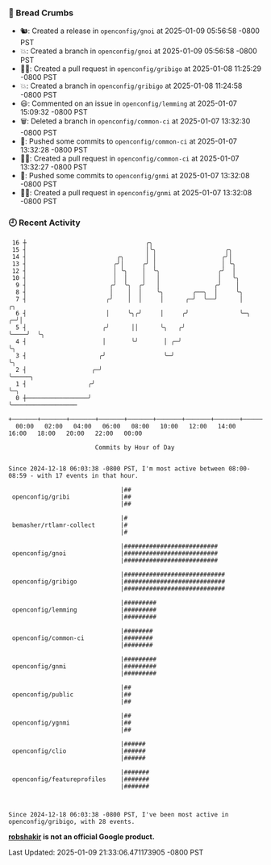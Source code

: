 ### 🍞 Bread Crumbs

 * 🐿: Created a release in `openconfig/gnoi` at 2025-01-09 05:56:58 -0800 PST
 * 💥: Created a branch in `openconfig/gnoi` at 2025-01-09 05:56:58 -0800 PST
 * ✍🏼: Created a pull request in `openconfig/gribigo` at 2025-01-08 11:25:29 -0800 PST
 * 💥: Created a branch in `openconfig/gribigo` at 2025-01-08 11:24:58 -0800 PST
 * 😃: Commented on an issue in `openconfig/lemming` at 2025-01-07 15:09:32 -0800 PST
 * 🗑: Deleted a branch in `openconfig/common-ci` at 2025-01-07 13:32:30 -0800 PST
 * 🚢: Pushed some commits to `openconfig/common-ci` at 2025-01-07 13:32:28 -0800 PST
 * ✍🏼: Created a pull request in `openconfig/common-ci` at 2025-01-07 13:32:27 -0800 PST
 * 🚢: Pushed some commits to `openconfig/gnmi` at 2025-01-07 13:32:08 -0800 PST
 * ✍🏼: Created a pull request in `openconfig/gnmi` at 2025-01-07 13:32:08 -0800 PST

### 🕘 Recent Activity
```
 16 ┼                                 ╭╮
 15 ┤                                 │╰╮                   ╭╮
 14 ┤                         ╭╮      │ │                  ╭╯│
 13 ┤                        ╭╯│     ╭╯ │                  │ ╰╮
 12 ┤                        │ ╰╮    │  ╰╮                ╭╯  │
 10 ┤                        │  │    │   │                │   ╰╮
  9 ┤                       ╭╯  ╰╮  ╭╯   │               ╭╯    │
  8 ┤                       │    │  │    ╰╮        ╭──╮  │     ╰╮
  7 ┤                      ╭╯    │  │     │      ╭─╯  ╰──╯      │        ╭╮
  6 ┤                      │     ╰╮╭╯     │     ╭╯              ╰─╮    ╭─╯│
  5 ┤                     ╭╯      ││      ╰╮   ╭╯                 ╰────╯  ╰╮
  4 ┤                     │       ╰╯       │ ╭─╯                           ╰╮
  3 ┤                    ╭╯                ╰─╯                              ╰╮
  2 ┤                  ╭─╯                                                   ╰─────╮
  1 ┤                 ╭╯                                                           ╰─╮
  0 ┼─────────────────╯                                                              ╰──────────────────
    +───────+───────+───────+───────+───────+───────+───────+───────+───────+───────+───────+───────+────
  00:00   02:00   04:00   06:00   08:00   10:00   12:00   14:00   16:00   18:00   20:00   22:00   00:00   

						Commits by Hour of Day


Since 2024-12-18 06:03:38 -0800 PST, I'm most active between 08:00-08:59 - with 17 events in that hour.

```



```
                               |##
 openconfig/gribi              |##
                               |##

                               |#
 bemasher/rtlamr-collect       |#
                               |#

                               |##########################
 openconfig/gnoi               |##########################
                               |##########################

                               |############################
 openconfig/gribigo            |############################
                               |############################

                               |#########
 openconfig/lemming            |#########
                               |#########

                               |########
 openconfig/common-ci          |########
                               |########

                               |#########
 openconfig/gnmi               |#########
                               |#########

                               |##
 openconfig/public             |##
                               |##

                               |##
 openconfig/ygnmi              |##
                               |##

                               |######
 openconfig/clio               |######
                               |######

                               |#######
 openconfig/featureprofiles    |#######
                               |#######



Since 2024-12-18 06:03:38 -0800 PST, I've been most active in openconfig/gribigo, with 28 events.

```
**[robshakir](mailto:robjs@google.com) is not an official Google product.**  


Last Updated: 2025-01-09 21:33:06.471173905 -0800 PST
